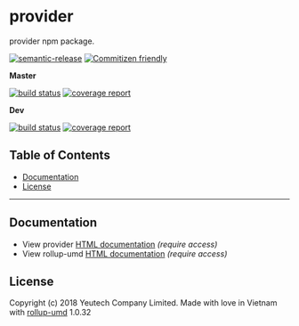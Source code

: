 # provider

provider npm package.

[![semantic-release](https://img.shields.io/badge/%20%20%F0%9F%93%A6%F0%9F%9A%80-semantic--release-e10079.svg)](https://github.com/semantic-release/semantic-release)
[![Commitizen friendly](https://img.shields.io/badge/commitizen-friendly-brightgreen.svg)](http://commitizen.github.io/cz-cli/)

**Master**

[![build status](https://module.kopaxgroup.com/bootstrap-styled/provider/badges/master/build.svg)](https://module.kopaxgroup.com/bootstrap-styled/provider/commits/master)
[![coverage report](https://module.kopaxgroup.com/bootstrap-styled/provider/badges/master/coverage.svg)](https://module.kopaxgroup.com/bootstrap-styled/provider/commits/master)

**Dev**

[![build status](https://module.kopaxgroup.com/bootstrap-styled/provider/badges/dev/build.svg)](https://module.kopaxgroup.com/bootstrap-styled/provider/commits/dev)
[![coverage report](https://module.kopaxgroup.com/bootstrap-styled/provider/badges/dev/coverage.svg)](https://module.kopaxgroup.com/bootstrap-styled/provider/commits/dev)


## Table of Contents

  - [Documentation](#documentation)
  - [License](#license)

---
  
## Documentation

  - View provider [HTML documentation](https://bootstrap-styled.yeutech.com/provider) *(require access)*
  - View rollup-umd [HTML documentation](https://dev-tools.yeutech.com/rollup-umd) *(require access)*

## License

Copyright (c) 2018 Yeutech Company Limited. Made with love in Vietnam with [rollup-umd](https://module.kopaxgroup.com/dev-tools/rollup-umd/tags/v1.0.32) 1.0.32
